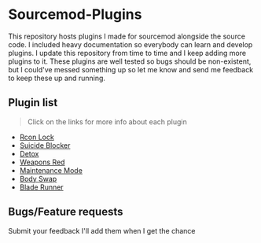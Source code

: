 # Sourcemod-Plugins

This repository hosts plugins I made for sourcemod alongside the source code. I included heavy documentation so everybody can learn and develop plugins. I update this repository from time to time and I keep adding more plugins to it. These plugins are well tested so bugs should be non-existent, but I could've messed something up so let me know and send me feedback to keep these up and running.  

## Plugin list  

>Click on the links for more info about each plugin  

- [Rcon Lock](plugins/RconLock)  
- [Suicide Blocker](plugins/SuicideBlocker)  
- [Detox](plugins/Detox)  
- [Weapons Red](plugins/WeaponsRed)  
- [Maintenance Mode](plugins/MaintenanceMode)  
- [Body Swap](plugins/BodySwap)
- [Blade Runner](plugins/BladeRunner)

## Bugs/Feature requests

Submit your feedback I'll add them when I get the chance  

